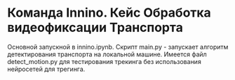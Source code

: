 # Команда Innino. Кейс Обработка видеофиксации Транспорта

Основной запускной в innino.ipynb.
Скрипт main.py - запускает алгоритм детектирования транспорта на локальной машине.
Имеется файл detect_motion.py для тестирования трекинга без использования нейросетей для трегинга.
